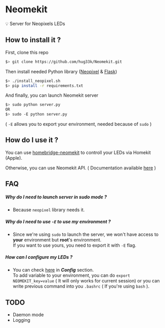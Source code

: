# Neomekit

💡 Server for Neopixels LEDs

## How to install it ?

First, clone this repo

````sh
$> git clone https://github.com/hug33k/Neomekit.git
````

Then install needed Python library ([Neopixel](https://github.com/jgarff/rpi_ws281x.git) & [Flask](http://flask.pocoo.org/))

````sh
$> ./install_neopixel.sh
$> pip install -r requirements.txt
````

And finally, you can launch Neomekit server

````sh
$> sudo python server.py
OR
$> sudo -E python server.py
````

( `-E` allows you to export your environment, needed because of `sudo` )

## How do I use it ?

You can use [homebridge-neomekit](https://github.com/hug33k/homebridge-neomekit.git) to controll your LEDs via Homekit (Apple).

Otherwise, you can use Neomekit API. ( Documentation available [here](DOCS.md) )

## FAQ

##### Why do I need to launch server in sudo mode ?

- Because `neopixel` library needs it.

##### Why do I need to use `-E` to use my environment ?

- Since we're using `sudo` to launch the server, we won't have access to __your__ environment but __root__'s environment.<br/>
If you want to use yours, you need to export it with `-E` flag.

##### How can I configure my LEDs ?

- You can check [here](DOCS.md) in ___Config___ section.<br/>
To add variable to your environment, you can do `export NEOMEKIT_key=value` ( It will only works for current session) or you can write previous command into you `.bashrc` ( If you're using `bash` ).

## TODO

- Daemon mode
- Logging
